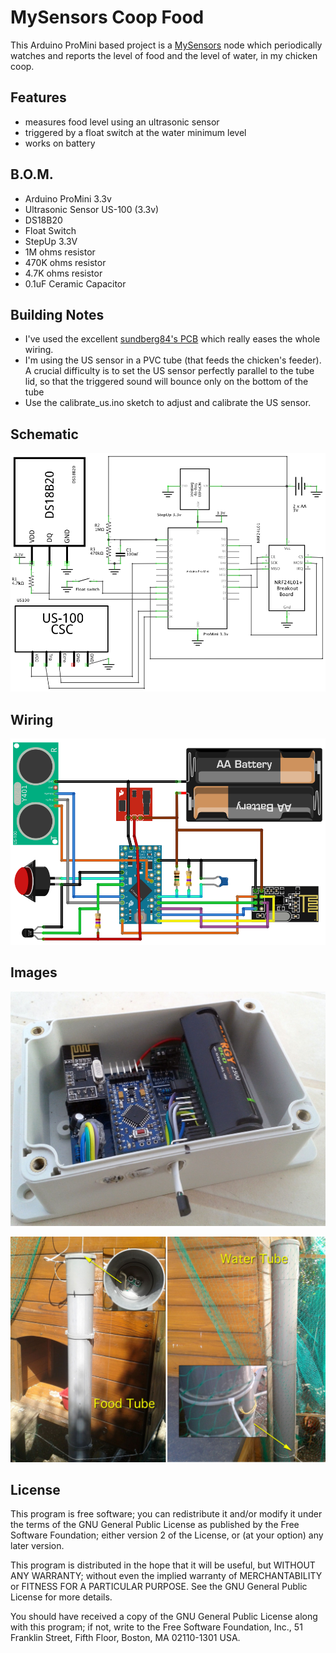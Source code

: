 # MySensors Coop Food

This Arduino ProMini based project is a [MySensors](https://www.mysensors.org/)  node which periodically watches and reports the level of food and the level of water, in my chicken coop.


## Features
- measures food level using an ultrasonic sensor
- triggered by a float switch at the water minimum level
- works on battery


## B.O.M.
- Arduino ProMini 3.3v
- Ultrasonic Sensor US-100 (3.3v)
- DS18B20
- Float Switch
- StepUp 3.3V
- 1M ohms resistor
- 470K ohms resistor
- 4.7K ohms resistor
- 0.1uF Ceramic Capacitor


## Building Notes
- I've used the excellent [sundberg84's PCB](https://www.openhardware.io/view/4/EasyNewbie-PCB-for-MySensors)  which really eases the whole wiring.
- I'm using the US sensor in a PVC tube (that feeds the chicken's feeder). A crucial difficulty is to  set the US sensor perfectly parallel to the tube lid, so that the triggered sound will bounce only on the bottom of the tube
- Use the calibrate_us.ino sketch to adjust and calibrate the US sensor.


## Schematic
![schematic](images/schematic.png)


## Wiring
![wiring](images/wiring.png)

## Images
![Box](images/img_box.jpg)

![Coop](images/img_coop.jpg)


## License

This program is free software; you can redistribute it and/or modify it under the terms of the GNU General Public License as published by the Free Software Foundation; either version 2 of the License, or (at your option) any later version.

This program is distributed in the hope that it will be useful, but WITHOUT ANY WARRANTY; without even the implied warranty of MERCHANTABILITY or FITNESS FOR A PARTICULAR PURPOSE.  See the GNU General Public License for more details.

You should have received a copy of the GNU General Public License along with this program; if not, write to the Free Software Foundation, Inc., 51 Franklin Street, Fifth Floor, Boston, MA 02110-1301 USA.
